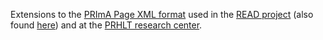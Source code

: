 Extensions to the [PRImA Page XML
format](http://www.primaresearch.org/tools/PAGELibraries) used in the [READ
project](https://read.transkribus.eu/) (also found
[here](https://github.com/Transkribus/TranskribusPageformat)) and at the
[PRHLT research center](https://www.prhlt.upv.es).
